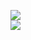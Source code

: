 [![](https://img.shields.io/badge/Made%20With-Github%20Spray-lightgrey.svg?style=for-the-badge&logo=github)](https://github.com/Annihil/github-spray#5568)  
[![](https://i.imgur.com/2DrTn0Z.gif)](https://github.com/Annihil/github-spray)
